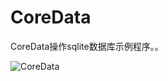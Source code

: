 CoreData
=========

CoreData操作sqlite数据库示例程序。。


![CoreData](https://raw.githubusercontent.com/luowei/iOS-demos/master/CoreData/doc/a.png)